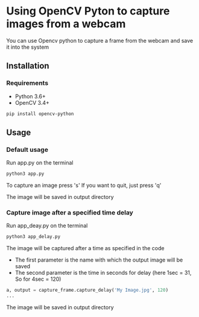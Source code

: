 # Using OpenCV Pyton to capture images from a webcam
You can use Opencv python to capture a frame from the webcam and save it into the system

## Installation

### Requirements

  * Python 3.6+
  * OpenCV 3.4+ 
  ```bash
  pip install opencv-python
  ```
  
## Usage

### Default usage
Run app.py on the terminal
```bash
python3 app.py
```
To capture an image press 's'
If you want to quit, just press 'q'

The image will be saved in output directory

### Capture image after a specified time delay
Run app_deay.py on the terminal
```bash
python3 app_delay.py
```

The image will be captured after a time as specified in the code
 * The first parameter is the name with which the output image will be saved
 * The second parameter is the time in seconds for delay (here 1sec = 31, So for 4sec = 120)
```python
a, output = capture_frame.capture_delay('My Image.jpg', 120)
...
```

The image will be saved in output directory
